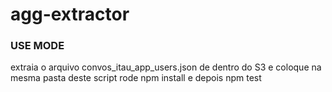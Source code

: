 # agg-extractor

### USE MODE
extraia o arquivo convos_itau_app_users.json de dentro do S3 e coloque na mesma pasta deste script
rode npm install e depois npm test
